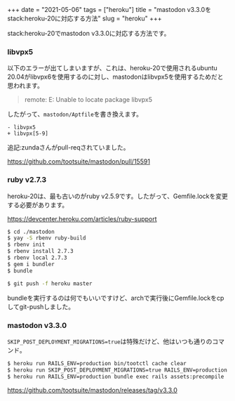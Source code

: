 +++
date = "2021-05-06"
tags = ["heroku"]
title = "mastodon v3.3.0をstack:heroku-20に対応する方法"
slug = "heroku"
+++

stack:heroku-20でmastodon v3.3.0に対応する方法です。

### libvpx5

以下のエラーが出てしまいますが、これは、heroku-20で使用されるubuntu 20.04がlibvpx6を使用するのに対し、mastodonはlibvpx5を使用するためだと思われます。

> remote: E: Unable to locate package libvpx5

したがって、`mastodon/Aptfile`を書き換えます。

```
- libvpx5
+ libvpx[5-9]
```

追記:zundaさんがpull-reqされていました。

https://github.com/tootsuite/mastodon/pull/15591

### ruby v2.7.3

heroku-20は、最も古いのがruby v2.5.9です。したがって、Gemfile.lockを変更する必要があります。

https://devcenter.heroku.com/articles/ruby-support

```sh
$ cd ./mastodon
$ yay -S rbenv ruby-build
$ rbenv init
$ rbenv install 2.7.3
$ rbenv local 2.7.3
$ gem i bundler
$ bundle

$ git push -f heroku master
```

bundleを実行するのは何でもいいですけど、archで実行後にGemfile.lockをcpしてgit-pushしました。

### mastodon v3.3.0

`SKIP_POST_DEPLOYMENT_MIGRATIONS=true`は特殊だけど、他はいつも通りのコマンド。

```sh
$ heroku run RAILS_ENV=production bin/tootctl cache clear
$ heroku run SKIP_POST_DEPLOYMENT_MIGRATIONS=true RAILS_ENV=production bundle exec rails db:migrate
$ heroku run RAILS_ENV=production bundle exec rails assets:precompile
```

https://github.com/tootsuite/mastodon/releases/tag/v3.3.0
